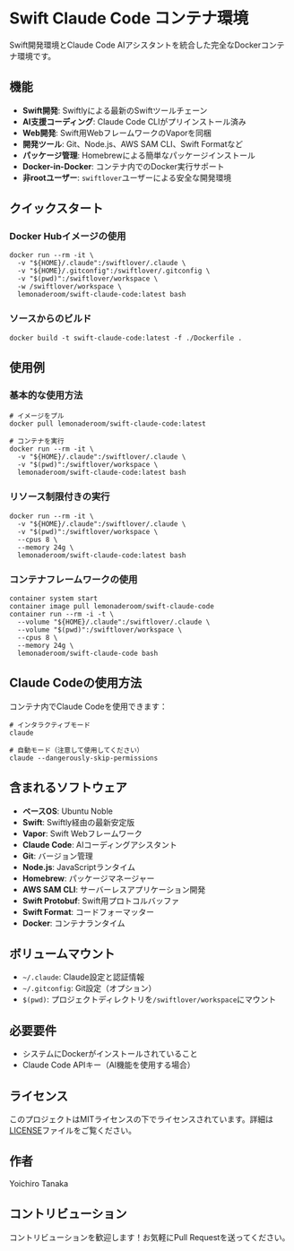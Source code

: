 # Swift Claude Code コンテナ環境

Swift開発環境とClaude Code AIアシスタントを統合した完全なDockerコンテナ環境です。

## 機能

- **Swift開発**: Swiftlyによる最新のSwiftツールチェーン
- **AI支援コーディング**: Claude Code CLIがプリインストール済み
- **Web開発**: Swift用WebフレームワークのVaporを同梱
- **開発ツール**: Git、Node.js、AWS SAM CLI、Swift Formatなど
- **パッケージ管理**: Homebrewによる簡単なパッケージインストール
- **Docker-in-Docker**: コンテナ内でのDocker実行サポート
- **非rootユーザー**: `swiftlover`ユーザーによる安全な開発環境

## クイックスタート

### Docker Hubイメージの使用

```shell
docker run --rm -it \
  -v "${HOME}/.claude":/swiftlover/.claude \
  -v "${HOME}/.gitconfig":/swiftlover/.gitconfig \
  -v "$(pwd)":/swiftlover/workspace \
  -w /swiftlover/workspace \
  lemonaderoom/swift-claude-code:latest bash
```

### ソースからのビルド

```shell
docker build -t swift-claude-code:latest -f ./Dockerfile .
```

## 使用例

### 基本的な使用方法

```shell
# イメージをプル
docker pull lemonaderoom/swift-claude-code:latest

# コンテナを実行
docker run --rm -it \
  -v "${HOME}/.claude":/swiftlover/.claude \
  -v "$(pwd)":/swiftlover/workspace \
  lemonaderoom/swift-claude-code:latest bash
```

### リソース制限付きの実行

```shell
docker run --rm -it \
  -v "${HOME}/.claude":/swiftlover/.claude \
  -v "$(pwd)":/swiftlover/workspace \
  --cpus 8 \
  --memory 24g \
  lemonaderoom/swift-claude-code:latest bash
```

### コンテナフレームワークの使用

```shell
container system start
container image pull lemonaderoom/swift-claude-code
container run --rm -i -t \
  --volume "${HOME}/.claude":/swiftlover/.claude \
  --volume "$(pwd)":/swiftlover/workspace \
  --cpus 8 \
  --memory 24g \
  lemonaderoom/swift-claude-code bash
```

## Claude Codeの使用方法

コンテナ内でClaude Codeを使用できます：

```shell
# インタラクティブモード
claude

# 自動モード（注意して使用してください）
claude --dangerously-skip-permissions
```

## 含まれるソフトウェア

- **ベースOS**: Ubuntu Noble
- **Swift**: Swiftly経由の最新安定版
- **Vapor**: Swift Webフレームワーク
- **Claude Code**: AIコーディングアシスタント
- **Git**: バージョン管理
- **Node.js**: JavaScriptランタイム
- **Homebrew**: パッケージマネージャー
- **AWS SAM CLI**: サーバーレスアプリケーション開発
- **Swift Protobuf**: Swift用プロトコルバッファ
- **Swift Format**: コードフォーマッター
- **Docker**: コンテナランタイム

## ボリュームマウント

- `~/.claude`: Claude設定と認証情報
- `~/.gitconfig`: Git設定（オプション）
- `$(pwd)`: プロジェクトディレクトリを`/swiftlover/workspace`にマウント

## 必要要件

- システムにDockerがインストールされていること
- Claude Code APIキー（AI機能を使用する場合）

## ライセンス

このプロジェクトはMITライセンスの下でライセンスされています。詳細は[LICENSE](LICENSE)ファイルをご覧ください。

## 作者

Yoichiro Tanaka

## コントリビューション

コントリビューションを歓迎します！お気軽にPull Requestを送ってください。